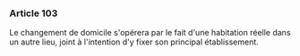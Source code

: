 ### Article 103

Le changement de domicile s'opérera par le fait d'une habitation réelle dans un autre lieu, joint à l'intention d'y fixer son principal établissement.

